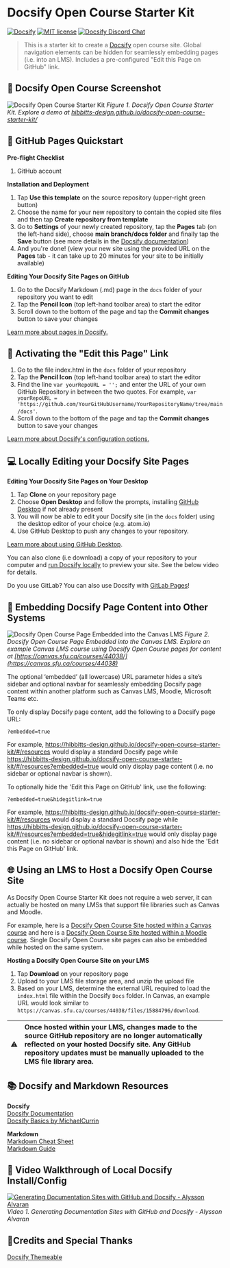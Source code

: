 # Docsify Open Course Starter Kit

[![Docsify](https://img.shields.io/npm/v/docsify?label=docsify)](https://docsify.js.org/)
[![MIT license](https://img.shields.io/badge/License-MIT-blue.svg)](https://github.com/hibbitts-design/docsify-open-course-starter-kit/blob/main/LICENSE)
<a href="https://discord.gg/zT8eS8ZG">
    <img src="https://img.shields.io/badge/chat-on%20discord-7289DA.svg" alt="Docsify Discord Chat" />
</a>

> This is a starter kit to create a [Docsify](https://docsify.js.org) open course site. Global navigation elements can be hidden for seamlessly embedding pages (i.e. into an LMS). Includes a pre-configured "Edit this Page on GitHub" link.

📸 Docsify Open Course Screenshot
---
![ Docsify Open Course Starter Kit](screenshot.jpg)
_Figure 1. Docsify Open Course Starter Kit. Explore a demo at [hibbitts-design.github.io/docsify-open-course-starter-kit/](https://hibbitts-design.github.io/docsify-open-course-starter-kit/)_

🚀 GitHub Pages Quickstart
---
**Pre-flight Checklist**  

1. GitHub account

**Installation and Deployment**

1. Tap **Use this template** on the source repository (upper-right green button)
2. Choose the name for your new repository to contain the copied site files and then tap **Create repository from template**
3. Go to **Settings** of your newly created repository, tap the **Pages** tab (on the left-hand side), choose **main branch/docs folder** and finally tap the **Save** button (see more details in the [Docsify documentation](https://docsify.js.org/#/deploy?id=github-pages))
4. And you're done! (view your new site using the provided URL on the **Pages** tab - it can take up to 20 minutes for your site to be initially available)

**Editing Your Docsify Site Pages on GitHub**

1. Go to the Docsify Markdown (.md) page in the `docs` folder of your repository you want to edit
2. Tap the **Pencil Icon** (top left-hand toolbar area) to start the editor
3. Scroll down to the bottom of the page and tap the **Commit changes** button to save your changes

[Learn more about pages in Docsify.](https://docsify.js.org/#/more-pages)

📝 Activating the "Edit this Page" Link
---   

1. Go to the file index.html in the `docs` folder of your repository
2. Tap the **Pencil Icon** (top left-hand toolbar area) to start the editor
3. Find the line `var yourRepoURL = '';` and enter the URL of your own GitHub Repository in between the two quotes. For example, `var yourRepoURL = 'https://github.com/YourGitHubUsername/YourRepositoryName/tree/main/docs'`.
4. Scroll down to the bottom of the page and tap the **Commit changes** button to save your changes

[Learn more about Docsify's configuration options.](https://docsify.js.org/#/configuration?id=configuration)

💻 Locally Editing your Docsify Site Pages
---  

**Editing Your Docsify Site Pages on Your Desktop**
1. Tap **Clone** on your repository page
2. Choose **Open Desktop** and follow the prompts, installing [GitHub Desktop](https://desktop.github.com/) if not already present
3. You will now be able to edit your Docsify site (in the `docs` folder) using the desktop editor of your choice (e.g. atom.io)
4. Use GitHub Desktop to push any changes to your repository.  

[Learn more about using GitHub Desktop](https://help.github.com/en/desktop/contributing-to-projects/committing-and-reviewing-changes-to-your-project).

You can also clone (i.e download) a copy of your repository to your computer and [run Docsify locally](https://docsify.js.org/#/quickstart) to preview your site. See the below video for details.

Do you use GitLab? You can also use Docsify with [GitLab Pages](https://docsify.js.org/#/deploy?id=gitlab-pages)!

🧩 Embedding Docsify Page Content into Other Systems
---  

![ Docsify Open Course Page Embedded into the Canvas LMS](screenshot-2.jpg)
_Figure 2. Docsify Open Course Page Embedded into the Canvas LMS. Explore an example Canvas LMS course using Docsify Open Course pages for content at [https://canvas.sfu.ca/courses/44038/](https://canvas.sfu.ca/courses/44038)_

The optional ‘embedded’ (all lowercase) URL parameter hides a site’s sidebar and optional navbar for seamlessly embedding Docsify page content within another platform such as Canvas LMS, Moodle, Microsoft Teams etc.

To only display Docsify page content, add the following to a Docsify page URL:

`?embedded=true`

For example, https://hibbitts-design.github.io/docsify-open-course-starter-kit/#/resources would display a standard Docsify page while https://hibbitts-design.github.io/docsify-open-course-starter-kit/#/resources?embedded=true would only display page content (i.e. no sidebar or optional navbar is shown).

To optionally hide the 'Edit this Page on GitHub' link, use the following:

`?embedded=true&hidegitlink=true`

For example, https://hibbitts-design.github.io/docsify-open-course-starter-kit/#/resources would display a standard Docsify page while https://hibbitts-design.github.io/docsify-open-course-starter-kit/#/resources?embedded=true&hidegitlink=true would only display page content (i.e. no sidebar or optional navbar is shown) and also hide the 'Edit this Page on GitHub' link.

🌐 Using an LMS to Host a Docsify Open Course Site
---

As Docsify Open Course Starter Kit does not require a web server, it can actually be hosted on many LMSs that support file libraries such as Canvas and Moodle.

For example, here is a [Docsify Open Course Site hosted within a Canvas course](https://canvas.sfu.ca/courses/44038/files/15884796/download) and here is a [Docsify Open Course Site hosted within a Moodle course](https://paulhibbitts.net/moodle/mod/resource/view.php?id=25). Single Docsify Open Course site pages can also be embedded while hosted on the same system.

**Hosting a Docsify Open Course Site on your LMS**
1. Tap **Download** on your repository page
2. Upload to your LMS file storage area, and unzip the upload file
3. Based on your LMS, determine the external URL required to load the `index.html` file within the Docsify `Docs` folder. In Canvas, an example URL would look similar to `https://canvas.sfu.ca/courses/44038/files/15884796/download`.

| :warning: | Once hosted within your LMS, changes made to the source GitHub repository are no longer automatically reflected on your hosted Docsify site. Any GitHub repository updates must be manually uploaded to the LMS file library area. |
|---|:--|

📚 Docsify and Markdown Resources
---
**Docsify**  
[Docsify Documentation](https://docsify.js.org/#/?id=docsifyg)  
[Docsify Basics by MichaelCurrin](https://michaelcurrin.github.io/docsify-js-tutorial/#/?id=docsify-basics)  

**Markdown**  
[Markdown Cheat Sheet](https://warpedvisions.org/projects/markdown-cheat-sheet/)  
[Markdown Guide](https://www.markdownguide.org/)  

📼 Video Walkthrough of Local Docsify Install/Config
---
[![Generating Documentation Sites with GitHub and Docsify - Alysson Alvaran](youtube.png)](https://www.youtube.com/watch?v=TV88lp7egMw)  
_Video 1. Generating Documentation Sites with GitHub and Docsify - Alysson Alvaran_

🙇‍Credits and Special Thanks
---
[Docsify Themeable](https://github.com/jhildenbiddle/docsify-themeable)  
